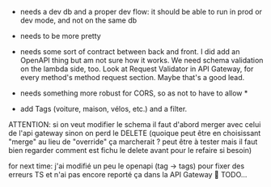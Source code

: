 - needs a dev db and a proper dev flow: it should be able to run in prod or dev mode, and not on the same db
- needs to be more pretty
- needs some sort of contract between back and front. I did add an OpenAPI thing but am not sure how it works. We need schema validation on the lambda side, too. Look at Request Validator in API Gateway, for every method's method request section. Maybe that's a good lead.
- needs something more robust for CORS, so as not to have to allow *

- add Tags (voiture, maison, vélos, etc.) and a filter.


ATTENTION: si on veut modifier le schema il faut d'abord merger avec celui de l'api gateway sinon on perd le DELETE (quoique peut être en choisissant "merge" au lieu de "override" ça marcherait ? peut être à tester mais il faut bien regarder comment est fichu le delete avant pour le refaire si besoin)



for next time: j'ai modifié un peu le openapi (tag -> tags) pour fixer des erreurs TS et n'ai pas encore reporté ça dans la API Gateway 😬 TODO...